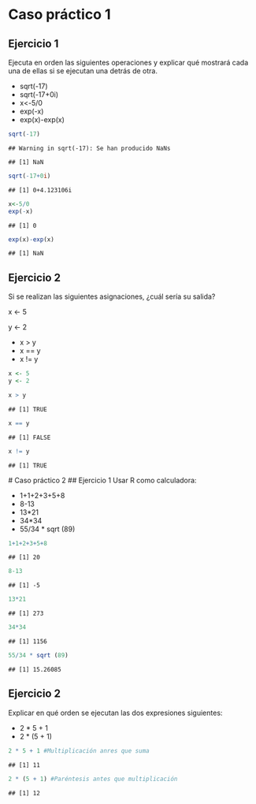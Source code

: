 # Caso práctico 1

## Ejercicio 1

Ejecuta en orden las siguientes operaciones y explicar qué mostrará cada
una de ellas si se ejecutan una detrás de otra.

-   sqrt(-17)
-   sqrt(-17+0i)
-   x\<-5/0
-   exp(-x)
-   exp(x)-exp(x)

``` r
sqrt(-17) 
```

    ## Warning in sqrt(-17): Se han producido NaNs

    ## [1] NaN

``` r
sqrt(-17+0i) 
```

    ## [1] 0+4.123106i

``` r
x<-5/0 
exp(-x) 
```

    ## [1] 0

``` r
exp(x)-exp(x) 
```

    ## [1] NaN

## Ejercicio 2

Si se realizan las siguientes asignaciones, ¿cuál sería su salida?

x \<- 5

y \<- 2

-   x \> y
-   x == y
-   x != y

``` r
x <- 5
y <- 2

x > y
```

    ## [1] TRUE

``` r
x == y
```

    ## [1] FALSE

``` r
x != y
```

    ## [1] TRUE

\# Caso práctico 2 \## Ejercicio 1 Usar R como calculadora:

-   1+1+2+3+5+8
-   8-13
-   13\*21
-   34\*34
-   55/34 \* sqrt (89)

``` r
1+1+2+3+5+8
```

    ## [1] 20

``` r
8-13
```

    ## [1] -5

``` r
13*21
```

    ## [1] 273

``` r
34*34
```

    ## [1] 1156

``` r
55/34 * sqrt (89)
```

    ## [1] 15.26085

## Ejercicio 2

Explicar en qué orden se ejecutan las dos expresiones siguientes:

-   2 \* 5 + 1
-   2 \* (5 + 1)

``` r
2 * 5 + 1 #Multiplicación anres que suma
```

    ## [1] 11

``` r
2 * (5 + 1) #Paréntesis antes que multiplicación
```

    ## [1] 12
